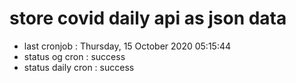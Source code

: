 # store covid daily api as json data

- last cronjob : Thursday, 15 October 2020 05:15:44
- status og cron : success
- status daily cron : success
      
      
